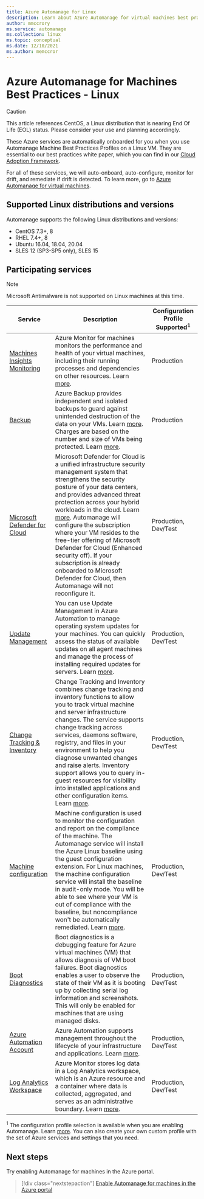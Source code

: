 ```yaml
---
title: Azure Automanage for Linux
description: Learn about Azure Automanage for virtual machines best practices for services that are automatically onboarded and configured for Linux machines.
author: mmccrory
ms.service: automanage
ms.collection: linux
ms.topic: conceptual
ms.date: 12/10/2021
ms.author: memccror
---
```


# Azure Automanage for Machines Best Practices - Linux

> [!CAUTION]
> This article references CentOS, a Linux distribution that is nearing End Of Life (EOL) status. Please consider your use and planning accordingly.

These Azure services are automatically onboarded for you when you use Automanage Machine Best Practices Profiles on a Linux VM. They are essential to our best practices white paper, which you can find in our [Cloud Adoption Framework](/azure/cloud-adoption-framework/manage/azure-server-management).

For all of these services, we will auto-onboard, auto-configure, monitor for drift, and remediate if drift is detected. To learn more, go to [Azure Automanage for virtual machines](overview-about.md).

## Supported Linux distributions and versions

Automanage supports the following Linux distributions and versions:

- CentOS 7.3+, 8
- RHEL 7.4+, 8
- Ubuntu 16.04, 18.04, 20.04
- SLES 12 (SP3-SP5 only), SLES 15

## Participating services

>[!NOTE]
> Microsoft Antimalware is not supported on Linux machines at this time.

| Service                                                                              | Description                                                                                                                                                                                                                                                                                                                                                                                                                                                                                                                                                                   | Configuration Profile Supported<sup>1</sup> |
| ------------------------------------------------------------------------------------ | ----------------------------------------------------------------------------------------------------------------------------------------------------------------------------------------------------------------------------------------------------------------------------------------------------------------------------------------------------------------------------------------------------------------------------------------------------------------------------------------------------------------------------------------------------------------------------- | ------------------------------------------- |
| [Machines Insights Monitoring](../azure-monitor/vm/vminsights-overview.md)           | Azure Monitor for machines monitors the performance and health of your virtual machines, including their running processes and dependencies on other resources. Learn [more](../azure-monitor/vm/vminsights-overview.md).                                                                                                                                                                                                                                                                                                                                                     | Production                                  |
| [Backup](../backup/backup-overview.md)                                               | Azure Backup provides independent and isolated backups to guard against unintended destruction of the data on your VMs. Learn [more](../backup/backup-azure-vms-introduction.md). Charges are based on the number and size of VMs being protected. Learn [more](https://azure.microsoft.com/pricing/details/backup/).                                                                                                                                                                                                                                                         | Production                                  |
| [Microsoft Defender for Cloud](../security-center/security-center-introduction.md)   | Microsoft Defender for Cloud is a unified infrastructure security management system that strengthens the security posture of your data centers, and provides advanced threat protection across your hybrid workloads in the cloud. Learn [more](../security-center/security-center-introduction.md).  Automanage will configure the subscription where your VM resides to the free-tier offering of Microsoft Defender for Cloud (Enhanced security off). If your subscription is already onboarded to Microsoft Defender for Cloud, then Automanage will not reconfigure it. | Production, Dev/Test                        |
| [Update Management](../automation/update-management/overview.md)                     | You can use Update Management in Azure Automation to manage operating system updates for your machines. You can quickly assess the status of available updates on all agent machines and manage the process of installing required updates for servers. Learn [more](../automation/update-management/overview.md).                                                                                                                                                                                                                                                            | Production, Dev/Test                        |
| [Change Tracking & Inventory](../automation/change-tracking/overview.md)             | Change Tracking and Inventory combines change tracking and inventory functions to allow you to track virtual machine and server infrastructure changes. The service supports change tracking across services, daemons software, registry, and files in your environment to help you diagnose unwanted changes and raise alerts. Inventory support allows you to query in-guest resources for visibility into installed applications and other configuration items.  Learn [more](../automation/change-tracking/overview.md).                                                  | Production, Dev/Test                        |
| [Machine configuration](../governance/machine-configuration/overview.md)             | Machine configuration is used to monitor the configuration and report on the compliance of the machine. The Automanage service will install the Azure Linux baseline using the guest configuration extension. For Linux machines, the machine configuration service will install the baseline in audit-only mode. You will be able to see where your VM is out of compliance with the baseline, but noncompliance won't be automatically remediated. Learn [more](../governance/machine-configuration/overview.md).                                                           | Production, Dev/Test                        |
| [Boot Diagnostics](../virtual-machines/boot-diagnostics.md)                          | Boot diagnostics is a debugging feature for Azure virtual machines (VM) that allows diagnosis of VM boot failures. Boot diagnostics enables a user to observe the state of their VM as it is booting up by collecting serial log information and screenshots. This will only be enabled for machines that are using managed disks.                                                                                                                                                                                                                                            | Production, Dev/Test                        |
| [Azure Automation Account](../automation/automation-create-standalone-account.md)    | Azure Automation supports management throughout the lifecycle of your infrastructure and applications. Learn [more](../automation/automation-intro.md).                                                                                                                                                                                                                                                                                                                                                                                                                       | Production, Dev/Test                        |
| [Log Analytics Workspace](../azure-monitor/logs/log-analytics-workspace-overview.md) | Azure Monitor stores log data in a Log Analytics workspace, which is an Azure resource and a container where data is collected, aggregated, and serves as an administrative boundary. Learn [more](../azure-monitor/logs/workspace-design.md).                                                                                                                                                                                                                                                                                                                                | Production, Dev/Test                        |


<sup>1</sup> The configuration profile selection is available when you are enabling Automanage. Learn [more](overview-configuration-profiles.md). You can also create your own custom profile with the set of Azure services and settings that you need.


## Next steps

Try enabling Automanage for machines in the Azure portal.

> [!div class="nextstepaction"]
> [Enable Automanage for machines in the Azure portal](quick-create-virtual-machines-portal.md)
